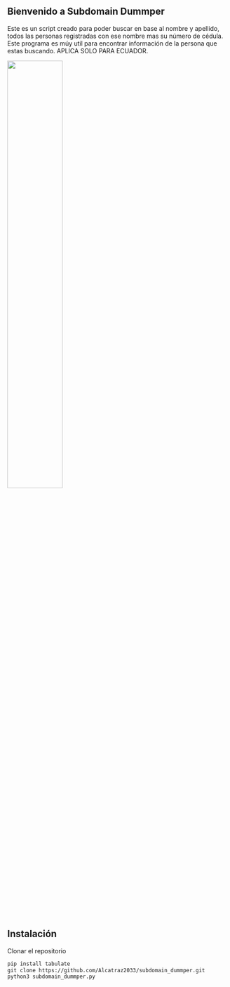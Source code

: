 ## Bienvenido a Subdomain Dummper
Este es un script creado para poder buscar en base al nombre y apellido, todos las personas registradas con ese nombre mas su número de cédula. Este programa es 
múy util para encontrar información de la persona que estas buscando. APLICA SOLO PARA ECUADOR.

<p align="left">
	<img src="https://i.imgur.com/7xtian7.png" width="50%" height="50%" align="">
</p>

## Instalación

Clonar el repositorio

```markdown
pip install tabulate
git clone https://github.com/Alcatraz2033/subdomain_dummper.git
python3 subdomain_dummper.py
```
